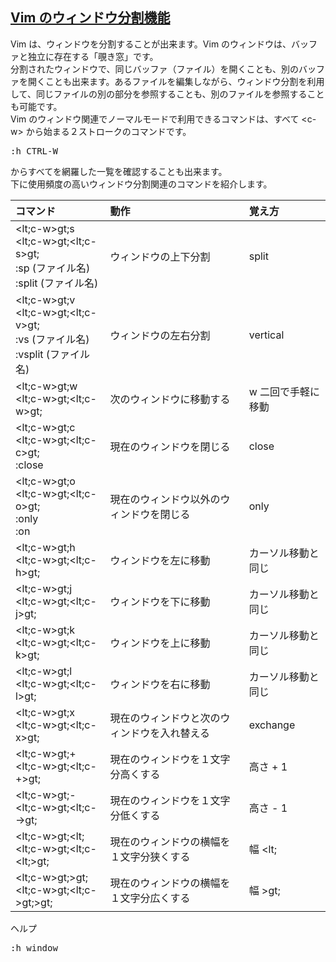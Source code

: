 ## [Vim のウィンドウ分割機能](http://vimblog.hatenablog.com/entry/vim_window)

Vim は、ウィンドウを分割することが出来ます。Vim のウィンドウは、バッファと独立に存在する「覗き窓」です。<br>
分割されたウィンドウで、同じバッファ（ファイル）を開くことも、別のバッファを開くことも出来ます。あるファイルを編集しながら、ウィンドウ分割を利用して、同じファイルの別の部分を参照することも、別のファイルを参照することも可能です。<br>
Vim のウィンドウ関連でノーマルモードで利用できるコマンドは、すべて &lt;c-w&gt; から始まる２ストロークのコマンドです。<br>

<pre>
:h CTRL-W
</pre>

からすべてを網羅した一覧を確認することも出来ます。<br>
下に使用頻度の高いウィンドウ分割関連のコマンドを紹介します。<br>

|コマンド|動作|覚え方|
|:--|:--|:--|
|<lt;c-w>gt;s<br><lt;c-w>gt;<lt;c-s>gt;<br>:sp (ファイル名)<br>:split (ファイル名)|ウィンドウの上下分割|split|
|<lt;c-w>gt;v<br><lt;c-w>gt;<lt;c-v>gt;<br>:vs (ファイル名)<br>:vsplit (ファイル名)|ウィンドウの左右分割|vertical|
|<lt;c-w>gt;w<br><lt;c-w>gt;<lt;c-w>gt;|次のウィンドウに移動する|w 二回で手軽に移動|
|<lt;c-w>gt;c<br><lt;c-w>gt;<lt;c-c>gt;<br>:close|現在のウィンドウを閉じる|close|
|<lt;c-w>gt;o<br><lt;c-w>gt;<lt;c-o>gt;<br>:only<br>:on|現在のウィンドウ以外のウィンドウを閉じる|only|
|<lt;c-w>gt;h<br><lt;c-w>gt;<lt;c-h>gt;|ウィンドウを左に移動|カーソル移動と同じ|
|<lt;c-w>gt;j<br><lt;c-w>gt;<lt;c-j>gt;|ウィンドウを下に移動|カーソル移動と同じ|
|<lt;c-w>gt;k<br><lt;c-w>gt;<lt;c-k>gt;|ウィンドウを上に移動|カーソル移動と同じ|
|<lt;c-w>gt;l<br><lt;c-w>gt;<lt;c-l>gt;|ウィンドウを右に移動|カーソル移動と同じ|
|<lt;c-w>gt;x<br><lt;c-w>gt;<lt;c-x>gt;|現在のウィンドウと次のウィンドウを入れ替える|exchange|
|<lt;c-w>gt;+<br><lt;c-w>gt;<lt;c-+>gt;|現在のウィンドウを１文字分高くする|高さ + 1|
|<lt;c-w>gt;-<br><lt;c-w>gt;<lt;c-->gt;|現在のウィンドウを１文字分低くする|高さ - 1|
|<lt;c-w>gt;<lt;<br><lt;c-w>gt;<lt;c-<lt;>gt;|現在のウィンドウの横幅を１文字分狭くする|幅 <lt;|
|<lt;c-w>gt;>gt;<br><lt;c-w>gt;<lt;c->gt;>gt;|現在のウィンドウの横幅を１文字分広くする|幅 >gt;|

ヘルプ<br>
<pre>
:h window
</pre>
